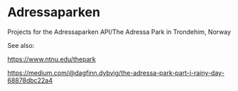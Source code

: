 # Adressaparken
Projects for the Adressaparken API/The Adressa Park in Trondehim, Norway

See also:

https://www.ntnu.edu/thepark

https://medium.com/@dagfinn.dybvig/the-adressa-park-part-i-rainy-day-68878dbc22a4

